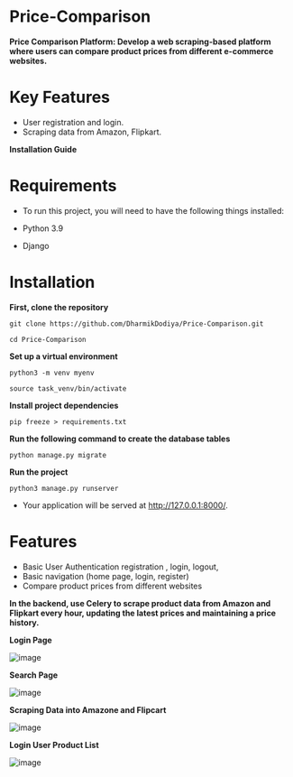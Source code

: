 # Price-Comparison

**Price Comparison Platform: Develop a web scraping-based platform where users can compare product prices from different e-commerce websites.**

# Key Features

- User registration and login.
- Scraping data from Amazon, Flipkart.

**Installation Guide**

# Requirements

- To run this project, you will need to have the following things installed:

- Python 3.9
- Django 

# Installation

**First, clone the repository**

```git clone https://github.com/DharmikDodiya/Price-Comparison.git```

```cd Price-Comparison```

**Set up a virtual environment**

```python3 -m venv myenv```

```source task_venv/bin/activate```  

**Install project dependencies**

```pip freeze > requirements.txt```

**Run the following command to create the  database tables**

```python manage.py migrate```

**Run the project**

```python3 manage.py runserver```

- Your application will be served at http://127.0.0.1:8000/.


# Features

- Basic User Authentication registration , login, logout, 
- Basic navigation (home page, login, register)
- Compare product prices from different websites

**In the backend, use Celery to scrape product data from Amazon and Flipkart every hour, updating the latest prices and maintaining a price history.**

**Login Page**

![image](https://github.com/user-attachments/assets/6beb1575-f615-4d65-9352-ab0884ea23d6)

**Search Page**

![image](https://github.com/user-attachments/assets/86717db1-0a1f-4195-b2f3-391c8fd1f157)

**Scraping Data into Amazone and Flipcart**

![image](https://github.com/user-attachments/assets/db22d390-ed1f-4d75-b6e2-901fe87aa8a1)

**Login User Product List**

![image](https://github.com/user-attachments/assets/4c78664e-9bf8-49eb-abeb-8a4bd8e68d2f)


